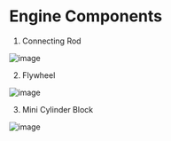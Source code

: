 # Engine Components
 
 1. Connecting Rod
 
![image](https://user-images.githubusercontent.com/56042048/133935206-ff82070e-d7e6-491e-81c6-3b0acddd546a.png)

 2. Flywheel

![image](https://user-images.githubusercontent.com/56042048/133935242-421870b8-cd16-4ffa-8acc-d10b5686da3d.png)

 3. Mini Cylinder Block

![image](https://user-images.githubusercontent.com/56042048/133935292-d3f010f1-d463-4b12-b83c-ee550bfe26dd.png)
